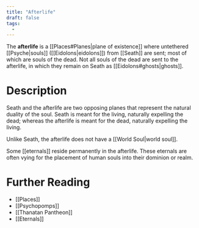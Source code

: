 ```yaml
---
title: "Afterlife"
draft: false
tags:
  - 
---
```


The **afterlife** is a [[Places#Planes|plane of existence]] where untethered [[Psyche|souls]] ([[Eidolons|eidolons]]) from [[Seath]] are sent; most of which are souls of the dead. Not all souls of the dead are sent to the afterlife, in which they remain on Seath as [[Eidolons#ghosts|ghosts]]. 

# Description
Seath and the afterlife are two opposing planes that represent the natural duality of the soul. Seath is meant for the living, naturally expelling the dead; whereas the afterlife is meant for the dead, naturally expelling the living. 

Unlike  Seath, the afterlife does not have a [[World Soul|world soul]].

Some [[eternals]] reside permanently in the afterlife. These eternals are often vying for the placement of human souls into their dominion or realm. 

# Further Reading
- [[Places]]
- [[Psychopomps]]
- [[Thanatan Pantheon]]
- [[Eternals]]